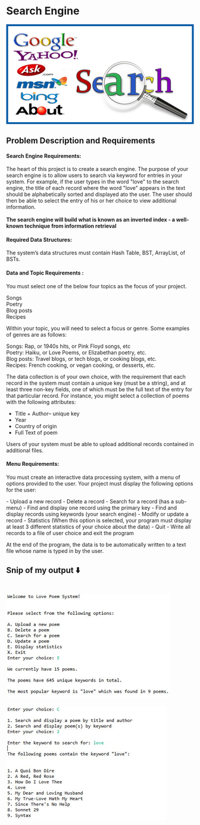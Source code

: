 # Search Engine
![](images/logos.png)
## Problem Description and Requirements
#### Search Engine Requirements:
The heart of this project is to create a search engine. The purpose of your search engine is to allow users to search via keyword for entries in your system. For example, if the user types in the word "love" to the search engine, the title of each record where the word "love" appears in the text should be alphabetically sorted and displayed ato the user. The user should then be able to select the entry of his or her choice to view additional information.<br />
<br />
<b>The search engine will build what is known as an inverted index - a well-known technique from information retrieval </b>
#### Required Data Structures:
The system’s data structures must contain Hash Table, BST, ArrayList, of BSTs.

#### Data and Topic Requirements :
You must select one of the below four topics as the focus of your project. 
<p>
Songs<br />
Poetry<br />
Blog posts <br />
Recipes <br />
</p>

Within your topic, you will need to select a focus or genre. Some examples of genres are as follows: 
<p>
Songs: Rap, or 1940s hits, or Pink Floyd songs, etc <br />
Poetry: Haiku, or Love Poems, or Elizabethan poetry, etc. <br />
Blog posts: Travel blogs, or tech blogs, or cooking blogs, etc. <br />
Recipes: French cooking, or vegan cooking, or desserts, etc. <br />
</p>

The data collection is of your own choice, with the requirement that each record in the system must contain a unique key (must be a string), and at least three non-key fields, one of which must be the full text of the entry for that particular record. For instance, you might select a collection of poems with the following attributes: 

- Title + Author– unique key 
- Year 
- Country of origin 
- Full Text of poem

Users of your system must be able to upload additional records contained in additional files. 

#### Menu Requirements:
You must create an interactive data processing system, with a menu of options provided to the user. Your project must display the following options for the user:
<p>
- Upload a new record 
- Delete a record 
- Search for a record (has a sub-menu) 
 - Find and display one record using the primary key 
 - Find and display records using keywords (your search engine) 
- Modify or update a record 
- Statistics (When this option is selected, your program must display at least 3 different statistics of your choice about the data) 
- Quit 
  - Write all records to a file of user choice and exit the program <br />
</p>

At the end of the program, the data is to be automatically written to a text file whose name is typed in by the user.


## Snip of my output :arrow_down: <br /><br /> 
![](images/screenshot1.JPG)\
<br />
![](images/screenshot2.JPG)
